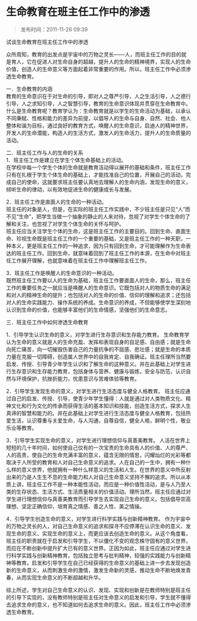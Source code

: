 

# 生命教育在班主任工作中的渗透
> 发布时间：2011-11-26 09:39

试谈生命教育在班主任工作中的渗透

&#x20;       众所周知，教育的出发点是宇宙中的万物之灵长───人，而班主任工作的目的就是育人，它在促进人对生命自身的超越，提升人的生命的精神境界，实现人的生命价值，创造人的生命意义等方面起着非常重要的作用。所以，班主任工作中必须渗透生命教育。

一．生命教育的内涵\
&#x20;       教育的生命意识在于对生命的引导，即对人之尊严引导，人之生活引导，人之德行引导，人之求知引导，人之智慧引导，教育的生命意识体现并贯穿在生命教育中。什么是生命教育呢？教育学认为：生命教育就是以学生的生命活动为基础，以承认不同秉赋、性格和能力的差异为前提，以倡导人的生命与自身、自然、社会、他人整体和谐为目标，通过良好的教育方式，唤醒人的生命意识，启迪人的精神世界，开发人的生命潜能，构造人的生活方式，激发人的生命活力，提升人的生命质量的活动。

二．班主任工作与人的生命的关系\
1．班主任工作是建立在学生个体生命基础上的活动。\
&#x20;       在学校中每一个学生个体的生命就是教育活动得以展开的基础和条件，班主任工作只有在扎根于学生个体生命的基础上，才能找准自己的位置，开展自己的活动，完成自己的使命，这就要求班主任要认真地去理解人的生命内涵，发现生命的意义，倾听生命的律动，以有效地促进生命的健康成长与发展。

2．班主任工作是直面人的生命的一种活动。\
&#x20;       班主任的对象是人，但是，在实际的班主任工作实践中，不少班主任是只见“人”而不见“生命”，把学生当做一个抽象的静止的人来对待，忽视了对学生个体生命的了解和关注，也忽视了对学生个体生命的关怀与呵护。\
&#x20;       班主任应当关注学生个体的生命，这是班主任工作的主要目的。回到生命、直面生命、珍视生命既是班主任工作的一个重要的基础，又是班主任工作的一种天职，一种本义，更是班主任工作的一种追求，因为只有回到生命，才可能理解作为生命表达的班主任工作。回到生命，就意味着回到了班主任工作的本源，在生命中对班主任工作展开理解，也就意味着在班主任工作中理解班主任工作。&#x20;

3．班主任工作是唤醒人的生命意识的一种活动。\
&#x20;       既然班主任工作要以人的生命为基础，班主任工作要直面人的生命，那么，班主任工作的重要任务之一就应当是唤醒人的生命意识。它既包括对人的物质生命的满足和对人的精神生命的提升；也包括对人的生命的价值、信仰的理解和追求；还包括对人的生命实践能力、操作系统的养成。生命意识的养成，不但能够使学生深刻地认识到生命的价值，也能够丰富他们的生命情感，坚强他们的生命意志。

三．班主任工作中如何渗透生命教育

1．引导学生认识生命的意义，对学生进行生存意识和生存能力教育。 生命教育学认为生命的意义就是人的生命充盈、发挥和表现自身的自足感、自由感；就是生命向死亡痛苦，向一切摧毁伤害自己的力量抗争的不屈感、悲壮感；就是生命的本质力量在克服一切障碍，创造属人世界中的自我肯定、自我确证。班主任理所当然要启发、传授、引导青少年学生认识和了解生命的这种意义。并在此基础上对学生进行生存意识和生存能力教育，包括身体与营养、健康与锻炼，安全与防范，认识自然与环境保护，抗挫折能力，忧患意识与苦难体验等教育。

2．引导学生发现生命的意义，对学生进行生活态度与健全人格教育。 班主任应通过自己的启发、传授、引导，使青少年学生懂得：人就是通过对人类物质文化、精神文化和行为文化的传承而获得生活的基本知识和技能，创造生活方式，探求人生真谛的智慧和能力的。并在此基础上对学生进行生活态度与健全人格教育，包括热爱生活，认识尊重与关爱生命，与人沟通，自尊自信，健全人格，鲜明个性，敬业乐业等教育。

3．引导学生实现生命的意义，对学生进行理想信仰与真善美教育。 人活在世界上短短的几十年时间，如何使自己仅有的一次宝贵的生命具有人的价值、人的尊严、人的高贵，使自己的生命充满丰富的意义，蕴含无限的情思，闪耀灿烂的光彩等都取决于人所受的教育和人对自己生命意义的追求。人在自己的一生中，拥有一种什么样的意义世界，他就拥有一种什么样意义的生活和人生。在世界的意义中所反射出来的乃是人生生不息的生命能力和人对自己生命意义坚持不懈的追求。所以从本质上讲，班主任工作不是一种本能性活动，而应是一种价值性活动，是与人乃至人类的生存状态、生活方式、生活质量相关的价值活动。理所当然，班主任应通过对学生进行理想信仰与真善美教育而引导学生去实现自己生命的意义。包括倡导崇高理想、坚定正确信仰，培育真之情感、善之人性、美之情操。

4．引导学生创造生命的意义，对学生进行科学实践与创新精神教育。 作为宇宙中的万物之灵长的人，对自己生命意义的追求和探寻不应停滞在认识生命的意义、发现生命的意义、实现生命的意义上，而更应该去创造生命的意义。从这个角度看，班主任的职责就在于启发和引导学生，不以僵化不变的观念株守固有的意义世界，而应在不断创新中提升扩大已有的意义世界。正因为如此，班主任应通过对学生进行科学实践与创新精神教育，包括独立思考与批判精神，较强的实践能力与创新精神等教育。启发和引导学生在自己已经获得的生命意义的基础上进一步去发现创造新的生命意义，从而刺激生命的激情，激发生命新的灵感，推动生命不断地焕发青春，从而实现生命意义的不断超越和升华。

综上所述，学生对自己生命意义的认识、发现、实现和创新是在教师特别是班主任的引导下实现的，没有教师特别是班主任对生命意义的启发和引导，学生就不懂得去追求生命的意义，也不知道如何去追求生命的意义。因此，班主任工作中必须渗透生命教育。

&#x20;
